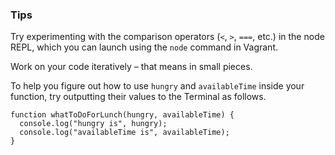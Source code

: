 ### Tips

Try experimenting with the comparison operators (`<`, `>`, `===`, etc.) in the node REPL, which you can launch using the `node` command in Vagrant.

Work on your code iteratively – that means in small pieces. 

To help you figure out how to use `hungry` and `availableTime` inside your function, try outputting their values to the Terminal as follows.

```javascaript
function whatToDoForLunch(hungry, availableTime) {
  console.log("hungry is", hungry);
  console.log("availableTime is", availableTime);
}
```
